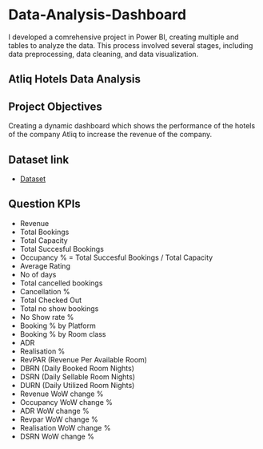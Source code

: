 # Data-Analysis-Dashboard
I developed a comrehensive project in Power BI, creating multiple and tables to analyze the data. This process involved several stages, including data preprocessing, data
cleaning, and data visualization.

## Atliq Hotels Data Analysis
## Project Objectives
Creating a dynamic dashboard which shows the performance of the hotels of the company Atliq to increase the revenue of the company.

## Dataset link
- <a href="https://drive.google.com/drive/folders/1hCkJA95kcpKV9XBn6ElczNzlvC--Us80?usp=sharing"> Dataset </a>


## Question KPIs
- Revenue
- Total Bookings
- Total Capacity
- Total Succesful Bookings
- Occupancy % = Total Succesful Bookings / Total Capacity
- Average Rating
- No of days
- Total cancelled bookings
- Cancellation %
- Total Checked Out
- Total no show bookings
- No Show rate %
- Booking % by Platform
- Booking % by Room class
- ADR 
- Realisation %
- RevPAR (Revenue Per Available Room)
- DBRN (Daily Booked Room Nights)
- DSRN (Daily Sellable Room Nights)
- DURN (Daily Utilized Room Nights)
- Revenue WoW change %
- Occupancy WoW change %
- ADR WoW change %
- Revpar WoW change %
- Realisation WoW change %
- DSRN WoW change %


